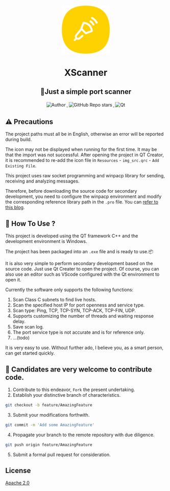 <p align="center">
    <a target="_blank" href="https://github.com/JJLibra/Astar">
        <img src="https://github.com/JJLibra/XScanner/blob/main/qt/logo.png" alt="astar-logo" width="150" data-width="150" data-height="150">
    </a>
</p>

<h1 align="center">XScanner</h1>

<h2 align="center">🎨Just a simple port scanner</h2>

<p align="center">
    <a target="_blank" href="https://github.com/JJLibra">
      <img style="display:inline-block;margin:0.2em;" alt="Author" src="https://img.shields.io/badge/Author-Junjie Li-blue.svg?logo=autoit&style=flat">
    </a>
    <a target="_blank" href="https://github.com/JJLibra/XScanner">
      <img style="display:inline-block;margin:0.2em;" alt="GitHub Repo stars" src="https://img.shields.io/github/stars/JJLibra/XScanner?style=social">
    </a>
    <a target="_blank" href="https://github.com/JJLibra/XScanner">
      <img style="display:inline-block;margin:0.2em;" alt="Qt" src="https://img.shields.io/badge/Framework-Qt-green.svg?logo=Qt&style=flat">
    </a>
</p>

## ⚠ Precautions

The project paths must all be in English, otherwise an error will be reported during build.

The icon may not be displayed when running for the first time. It may be that the import was not successful.
After opening the project in QT Creator, it is recommended to re-add the icon file in `Resources` - `img_src.qrc` - `Add Existing File`.

This project uses raw socket programming and winpacp library for sending, receiving and analyzing messages.

Therefore, before downloading the source code for secondary development, you need to configure the winpacp environment and modify the corresponding reference library path in the `.pro` file. You can [refer to this blog](https://blog.csdn.net/Mr_robot_strange/article/details/116016418).

## 🚀 How To Use ?

This project is developed using the QT framework C++ and the development environment is Windows.

The project has been packaged into an `.exe` file and is ready to use.📦

It is also very simple to perform secondary development based on the source code. Just use Qt Creater to open the project. Of course, you can also use an editor such as VScode configured with the Qt environment to open it.

Currently the software only supports the following functions:
1. Scan Class C subnets to find live hosts.
2. Scan the specified host IP for port openness and service type.
3. Scan type: Ping, TCP, TCP-SYN, TCP-ACK, TCP-FIN, UDP.
4. Supports customizing the number of threads and waiting response delay.
5. Save scan log.
6. The port service type is not accurate and is for reference only.
7. ...(todo)

It is very easy to use. Without further ado, I believe you, as a smart person, can get started quickly.

## 🤝 Candidates are very welcome to contribute code.

1. Contribute to this endeavor, `Fork` the present undertaking.
2. Establish your distinctive branch of characteristics.
```bash
git checkout -b feature/AmazingFeature
```
3. Submit your modifications forthwith.
```bash
git commit -m 'Add some AmazingFeature'
```
4. Propagate your branch to the remote repository with due diligence.
```bash
git push origin feature/AmazingFeature
```
5. Submit a formal pull request for consideration.

## License

[Apache 2.0](https://github.com/JJLibra/XScanner/blob/main/LICENSE)

